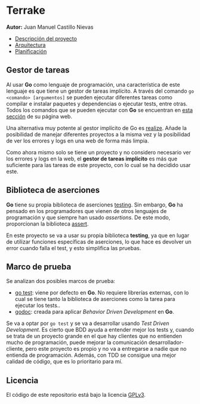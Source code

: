 # Terrake

**Autor:** Juan Manuel Castillo Nievas

* [Descripción del proyecto](https://github.com/Jumacasni/Terrake/blob/main/docs/descripcion_proyecto.md)
* [Arquitectura](https://github.com/Jumacasni/Terrake/blob/main/docs/arquitectura.md)
* [Planificación](https://github.com/Jumacasni/Terrake/blob/main/docs/planificacion.md)

## Gestor de tareas

Al usar **Go** como lenguaje de programación, una característica de este lenguaje es que tiene un gestor de tareas implícito. A través del comando ```go <comando> [argumentos]``` se pueden ejecutar diferentes tareas como compilar e instalar paquetes y dependencias o ejecutar tests, entre otras. Todos los comandos que se pueden ejecutar con **Go** se encuentran en [esta sección](https://golang.org/cmd/go/) de su página web.

Una alternativa muy potente al gestor implícito de Go es [realize](https://github.com/oxequa/realize). Añade la posibilidad de manejar diferentes proyectos a la misma vez y la posibilidad de ver los errores y logs en una web de forma más limpia.

Como ahora mismo solo se tiene un proyecto y no considero necesario ver los errores y logs en la web, el **gestor de tareas implícito** es más que suficiente para las tareas de este proyecto, con lo cual se ha decidido usar este.

## Biblioteca de aserciones

**Go** tiene su propia biblioteca de aserciones [testing](https://golang.org/pkg/testing/). Sin embargo, **Go** ha pensado en los programadores que vienen de otros lenguajes de programación y que siempre han usado *assertions*. De este modo, proporcionan la biblioteca [assert](https://godoc.org/github.com/stretchr/testify/assert).

En este proyecto se va a usar su propia biblioteca **testing**, ya que en lugar de utilizar funciones específicas de aserciones, lo que hace es devolver un error cuando falla el test, y esto simplifica las pruebas.

## Marco de prueba

Se analizan dos posibles marcos de prueba:
* [go test](https://golang.org/pkg/testing/): viene por defecto en **Go**. No requiere librerías externas, con lo cual se tiene tanto la biblioteca de aserciones como la tarea para ejecutar los tests..
* [godoc](https://github.com/cucumber/godog): creada para aplicar *Behavior Driven Development* en **Go**.

Se va a optar por ```go test``` y se va a desarrollar usando *Test Driven Development*. Es cierto que BDD ayuda a entender mejor los tests y, cuando se trata de un proyecto grande en el que hay clientes que no entienden mucho de programación, puede mejorar la comunicación desarrollador-cliente, pero este proyecto es propio y no va a entregarse a nadie que no entienda de programación. Además, con TDD se consigue una mejor calidad de código, que es lo prioritario para mí.

## Licencia

El código de este repositorio está bajo la licencia [GPLv3](./LICENSE).
